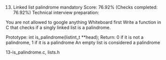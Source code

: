 13. Linked list palindrome
mandatory
Score: 76.92% (Checks completed: 76.92%)
Technical interview preparation:

You are not allowed to google anything
Whiteboard first
Write a function in C that checks if a singly linked list is a palindrome.

Prototype: int is_palindrome(listint_t **head);
Return: 0 if it is not a palindrome, 1 if it is a palindrome
An empty list is considered a palindrome

13-is_palindrome.c, lists.h
